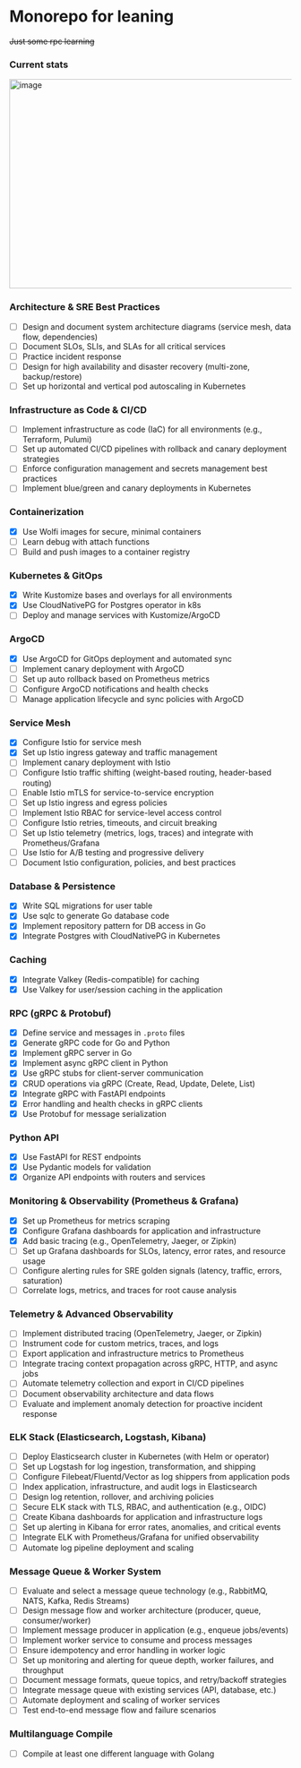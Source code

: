 # Monorepo for leaning

~~Just some rpc learning~~

### Current stats

<img width="841" height="374" alt="image" src="https://github.com/user-attachments/assets/beba1c9c-9620-47cd-9946-361e137f99a6" />

### Architecture & SRE Best Practices
- [ ] Design and document system architecture diagrams (service mesh, data flow, dependencies)
- [ ] Document SLOs, SLIs, and SLAs for all critical services
- [ ] Practice incident response
- [ ] Design for high availability and disaster recovery (multi-zone, backup/restore)
- [ ] Set up horizontal and vertical pod autoscaling in Kubernetes

### Infrastructure as Code & CI/CD
- [ ] Implement infrastructure as code (IaC) for all environments (e.g., Terraform, Pulumi)
- [ ] Set up automated CI/CD pipelines with rollback and canary deployment strategies
- [ ] Enforce configuration management and secrets management best practices
- [ ] Implement blue/green and canary deployments in Kubernetes

### Containerization
- [x] Use Wolfi images for secure, minimal containers
- [ ] Learn debug with attach functions
- [ ] Build and push images to a container registry

### Kubernetes & GitOps
- [x] Write Kustomize bases and overlays for all environments
- [x] Use CloudNativePG for Postgres operator in k8s
- [ ] Deploy and manage services with Kustomize/ArgoCD

### ArgoCD
- [x] Use ArgoCD for GitOps deployment and automated sync
- [ ] Implement canary deployment with ArgoCD
- [ ] Set up auto rollback based on Prometheus metrics
- [ ] Configure ArgoCD notifications and health checks
- [ ] Manage application lifecycle and sync policies with ArgoCD

### Service Mesh
- [x] Configure Istio for service mesh
- [x] Set up Istio ingress gateway and traffic management
- [ ] Implement canary deployment with Istio
- [ ] Configure Istio traffic shifting (weight-based routing, header-based routing)
- [ ] Enable Istio mTLS for service-to-service encryption
- [ ] Set up Istio ingress and egress policies
- [ ] Implement Istio RBAC for service-level access control
- [ ] Configure Istio retries, timeouts, and circuit breaking
- [ ] Set up Istio telemetry (metrics, logs, traces) and integrate with Prometheus/Grafana
- [ ] Use Istio for A/B testing and progressive delivery
- [ ] Document Istio configuration, policies, and best practices

### Database & Persistence
- [x] Write SQL migrations for user table
- [x] Use sqlc to generate Go database code
- [x] Implement repository pattern for DB access in Go
- [x] Integrate Postgres with CloudNativePG in Kubernetes

### Caching
- [x] Integrate Valkey (Redis-compatible) for caching
- [x] Use Valkey for user/session caching in the application

### RPC (gRPC & Protobuf)
- [x] Define service and messages in `.proto` files
- [x] Generate gRPC code for Go and Python
- [x] Implement gRPC server in Go
- [x] Implement async gRPC client in Python
- [x] Use gRPC stubs for client-server communication
- [x] CRUD operations via gRPC (Create, Read, Update, Delete, List)
- [x] Integrate gRPC with FastAPI endpoints
- [x] Error handling and health checks in gRPC clients
- [x] Use Protobuf for message serialization

### Python API
- [x] Use FastAPI for REST endpoints
- [x] Use Pydantic models for validation
- [x] Organize API endpoints with routers and services

### Monitoring & Observability (Prometheus & Grafana)
- [x] Set up Prometheus for metrics scraping
- [x] Configure Grafana dashboards for application and infrastructure
- [x] Add basic tracing (e.g., OpenTelemetry, Jaeger, or Zipkin)
- [ ] Set up Grafana dashboards for SLOs, latency, error rates, and resource usage
- [ ] Configure alerting rules for SRE golden signals (latency, traffic, errors, saturation)
- [ ] Correlate logs, metrics, and traces for root cause analysis

### Telemetry & Advanced Observability
- [ ] Implement distributed tracing (OpenTelemetry, Jaeger, or Zipkin)
- [ ] Instrument code for custom metrics, traces, and logs
- [ ] Export application and infrastructure metrics to Prometheus
- [ ] Integrate tracing context propagation across gRPC, HTTP, and async jobs
- [ ] Automate telemetry collection and export in CI/CD pipelines
- [ ] Document observability architecture and data flows
- [ ] Evaluate and implement anomaly detection for proactive incident response

### ELK Stack (Elasticsearch, Logstash, Kibana)
- [ ] Deploy Elasticsearch cluster in Kubernetes (with Helm or operator)
- [ ] Set up Logstash for log ingestion, transformation, and shipping
- [ ] Configure Filebeat/Fluentd/Vector as log shippers from application pods
- [ ] Index application, infrastructure, and audit logs in Elasticsearch
- [ ] Design log retention, rollover, and archiving policies
- [ ] Secure ELK stack with TLS, RBAC, and authentication (e.g., OIDC)
- [ ] Create Kibana dashboards for application and infrastructure logs
- [ ] Set up alerting in Kibana for error rates, anomalies, and critical events
- [ ] Integrate ELK with Prometheus/Grafana for unified observability
- [ ] Automate log pipeline deployment and scaling

### Message Queue & Worker System
- [ ] Evaluate and select a message queue technology (e.g., RabbitMQ, NATS, Kafka, Redis Streams)
- [ ] Design message flow and worker architecture (producer, queue, consumer/worker)
- [ ] Implement message producer in application (e.g., enqueue jobs/events)
- [ ] Implement worker service to consume and process messages
- [ ] Ensure idempotency and error handling in worker logic
- [ ] Set up monitoring and alerting for queue depth, worker failures, and throughput
- [ ] Document message formats, queue topics, and retry/backoff strategies
- [ ] Integrate message queue with existing services (API, database, etc.)
- [ ] Automate deployment and scaling of worker services
- [ ] Test end-to-end message flow and failure scenarios

### Multilanguage Compile
- [ ] Compile at least one different language with Golang
